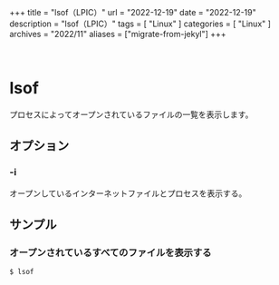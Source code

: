 +++
title = "lsof（LPIC）"
url = "2022-12-19"
date = "2022-12-19"
description = "lsof（LPIC）"
tags = [
  "Linux"
]
categories = [
  "Linux"
]
archives = "2022/11"
aliases = ["migrate-from-jekyl"]
+++

<br>

# lsof

プロセスによってオープンされているファイルの一覧を表示します。

## オプション

### -i

オープンしているインターネットファイルとプロセスを表示する。


## サンプル

### オープンされているすべてのファイルを表示する

```
$ lsof
```
